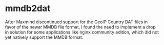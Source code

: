 # mmdb2dat
After Maxmind discontinued support for the GeoIP Country DAT files in favor of the newer MMDB file format, I found the need to implement a drop in solution for some applications like nginx community edition, which did not yet natively support the MMDB format.
